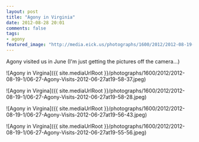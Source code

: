 ```yaml
---
layout: post
title: "Agony in Virginia"
date: 2012-08-28 20:01
comments: false
tags: 
- agony
featured_image: "http://media.eick.us/photographs/1600/2012/2012-08-19-1/06-27-Agony-Visits-2012-06-27at19-58-37.jpeg"
---
```

Agony visited us in June (I'm just getting the pictures off the camera...)

![Agony in Virgina]({{ site.mediaUrlRoot }}/photographs/1600/2012/2012-08-19-1/06-27-Agony-Visits-2012-06-27at19-58-37.jpeg)


![Agony in Virgina]({{ site.mediaUrlRoot }}/photographs/1600/2012/2012-08-19-1/06-27-Agony-Visits-2012-06-27at19-58-28.jpeg)


![Agony in Virgina]({{ site.mediaUrlRoot }}/photographs/1600/2012/2012-08-19-1/06-27-Agony-Visits-2012-06-27at19-56-43.jpeg)


![Agony in Virgina]({{ site.mediaUrlRoot }}/photographs/1600/2012/2012-08-19-1/06-27-Agony-Visits-2012-06-27at19-55-56.jpeg)


